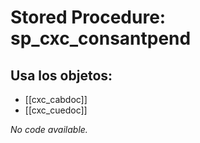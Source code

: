 # Stored Procedure: sp_cxc_consantpend

## Usa los objetos:
- [[cxc_cabdoc]]
- [[cxc_cuedoc]]

*No code available.*
